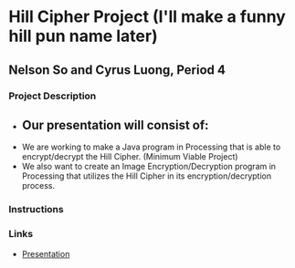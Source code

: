 # Hill Cipher Project (I'll make a funny hill pun name later)
## Nelson So and Cyrus Luong, Period 4

### Project Description
- Our presentation will consist of:
  -
- We are working to make a Java program in Processing that is able to encrypt/decrypt the Hill Cipher. (Minimum Viable Project)
- We also want to create an Image Encryption/Decryption program in Processing that utilizes the Hill Cipher in its encryption/decryption process.

### Instructions

### Links
- [Presentation](https://github.com/Stuycs-K/final-project-4-luongc-son/blob/main/PRESENTATION.md) 
